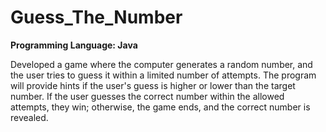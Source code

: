 # Guess_The_Number
**Programming Language: Java**


Developed a game where the computer generates a random number, and the user tries to guess it within a limited number of attempts.
The program will provide hints if the user's guess is higher or lower than the target number. If the user guesses the correct number within the allowed attempts, they win; otherwise, the game ends, and the correct number is revealed.
